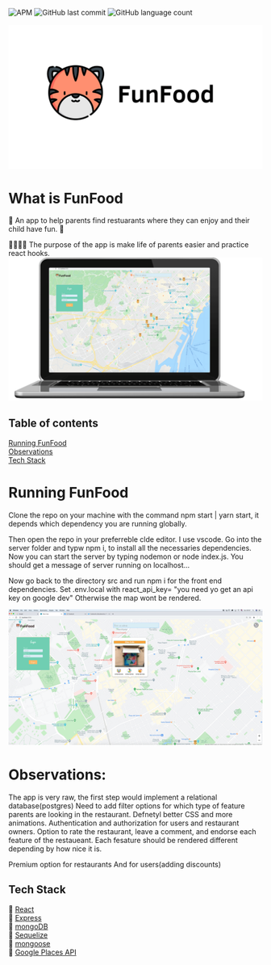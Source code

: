 ![APM](https://img.shields.io/apm/l/react?style=plastic)
![GitHub last commit](https://img.shields.io/github/last-commit/rikiDalvarez/funfood?logo=github&style=plastic)
![GitHub language count](https://img.shields.io/github/languages/count/rikidalvarez/funfood)
<br>
<br>
![](funfood/public/Logo-1.png)

# What is FunFood
🐯 An app to help parents find restuarants where they can enjoy and their child have fun. 🐯


👨‍👩‍👧‍👦 The purpose of the app is make life of parents easier and practice react hooks.
![](funfood/public/Firstimage-1.png)

## Table of contents

[Running FunFood](#running-funfood)  
[Observations](#observations)  
[Tech Stack](#tech-stack)  

# Running FunFood
Clone the repo on your machine with the command npm start | yarn start, it depends which dependency you are running globally.

Then open the repo in your preferreble clde editor. I use vscode.
Go into the server folder and typw npm i, to install all the necessaries dependencies.
Now you can start the server by typing nodemon or node index.js.
You should get a message of server running on localhost...

Now go back to the directory src and run npm i for the front end dependencies.
Set .env.local with react_api_key= "you need yo get an api key on google dev"
Otherwise the map wont be rendered.

![](funfood/public/choosingRestaurant.png)

# Observations:
The app is very raw, the first step would implement a relational database(postgres)
Need to add filter options for which type of feature parents are looking in the restaurant.
Defnetyl better CSS and more animations.
Authentication and authorization for users and restaurant owners.
Option to rate the restaurant, leave a comment, and endorse each feature of the restaueant.
Each fesature should be rendered different depending by how nice it is.

Premium option for restaurants
And for users(adding discounts)

## Tech Stack

:tiger: [React](https://reactjs.org/)  
:tiger: [Express](https://expressjs.com/)  
:tiger: [mongoDB](https://www.mongodb.com/)  
:tiger: [Sequelize](https://sequelize.org/)  
:tiger: [mongoose](https://mongoosejs.com/)   
:tiger: [Google Places API](https://cloud.google.com/maps-platform/places)

